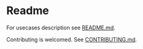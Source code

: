 # Readme

For usecases description see [README.md](./get_mp3_from_url/README.md).

Contributing is welcomed. See [CONTRIBUTING.md](./get_mp3_from_url/CONTRIBUTING.md).